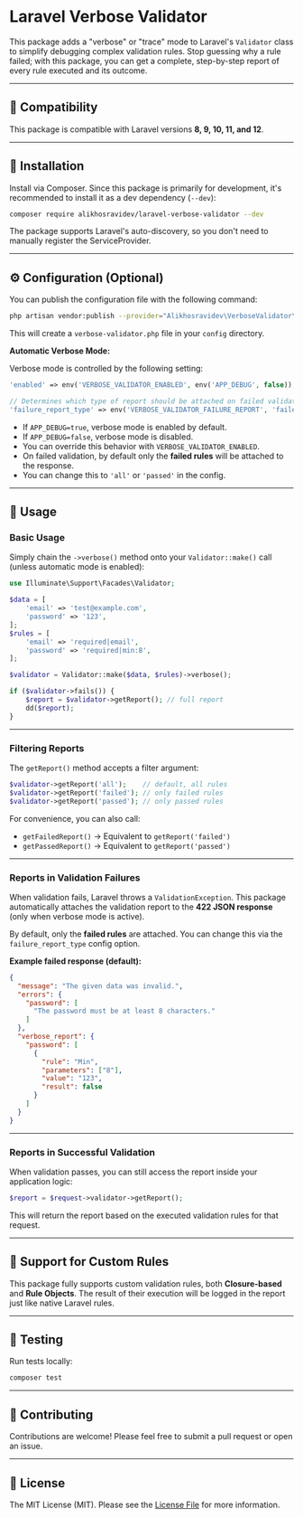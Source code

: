 # Laravel Verbose Validator

[](https://packagist.org/packages/alikhosravidev/laravel-verbose-validator)
[](https://github.com/alikhosravidev/laravel-verbose-validator/actions)
[](https://github.com/alikhosravidev/laravel-verbose-validator/blob/main/LICENSE.md)

This package adds a "verbose" or "trace" mode to Laravel's `Validator` class to simplify debugging complex validation rules. Stop guessing why a rule failed; with this package, you can get a complete, step-by-step report of every rule executed and its outcome.

---

## 🎯 Compatibility

This package is compatible with Laravel versions **8, 9, 10, 11, and 12**.

---

## 🚀 Installation

Install via Composer. Since this package is primarily for development, it's recommended to install it as a dev dependency (`--dev`):

```bash
composer require alikhosravidev/laravel-verbose-validator --dev
```

The package supports Laravel's auto-discovery, so you don't need to manually register the ServiceProvider.

---

## ⚙️ Configuration (Optional)

You can publish the configuration file with the following command:

```bash
php artisan vendor:publish --provider="Alikhosravidev\VerboseValidator\VerboseValidatorServiceProvider"
```

This will create a `verbose-validator.php` file in your `config` directory.

**Automatic Verbose Mode:**

Verbose mode is controlled by the following setting:

```php
'enabled' => env('VERBOSE_VALIDATOR_ENABLED', env('APP_DEBUG', false)),

// Determines which type of report should be attached on failed validation ('failed', 'passed', or 'all')
'failure_report_type' => env('VERBOSE_VALIDATOR_FAILURE_REPORT', 'failed'),
```

* If `APP_DEBUG=true`, verbose mode is enabled by default.
* If `APP_DEBUG=false`, verbose mode is disabled.
* You can override this behavior with `VERBOSE_VALIDATOR_ENABLED`.
* On failed validation, by default only the **failed rules** will be attached to the response.
* You can change this to `'all'` or `'passed'` in the config.

---

## 📖 Usage

### Basic Usage

Simply chain the `->verbose()` method onto your `Validator::make()` call (unless automatic mode is enabled):

```php
use Illuminate\Support\Facades\Validator;

$data = [
    'email' => 'test@example.com',
    'password' => '123',
];
$rules = [
    'email' => 'required|email',
    'password' => 'required|min:8',
];

$validator = Validator::make($data, $rules)->verbose();

if ($validator->fails()) {
    $report = $validator->getReport(); // full report
    dd($report);
}
```

---

### Filtering Reports

The `getReport()` method accepts a filter argument:

```php
$validator->getReport('all');    // default, all rules
$validator->getReport('failed'); // only failed rules
$validator->getReport('passed'); // only passed rules
```

For convenience, you can also call:

* `getFailedReport()` → Equivalent to `getReport('failed')`
* `getPassedReport()` → Equivalent to `getReport('passed')`

---

### Reports in Validation Failures

When validation fails, Laravel throws a `ValidationException`.
This package automatically attaches the validation report to the **422 JSON response** (only when verbose mode is active).

By default, only the **failed rules** are attached. You can change this via the `failure_report_type` config option.

**Example failed response (default):**

```json
{
  "message": "The given data was invalid.",
  "errors": {
    "password": [
      "The password must be at least 8 characters."
    ]
  },
  "verbose_report": {
    "password": [
      {
        "rule": "Min",
        "parameters": ["8"],
        "value": "123",
        "result": false
      }
    ]
  }
}
```

---

### Reports in Successful Validation

When validation passes, you can still access the report inside your application logic:

```php
$report = $request->validator->getReport();
```

This will return the report based on the executed validation rules for that request.

---

## 🧩 Support for Custom Rules

This package fully supports custom validation rules, both **Closure-based** and **Rule Objects**.
The result of their execution will be logged in the report just like native Laravel rules.

---

## 🧪 Testing

Run tests locally:

```bash
composer test
```

---

## 🙌 Contributing

Contributions are welcome! Please feel free to submit a pull request or open an issue.

---

## 📄 License

The MIT License (MIT). Please see the [License File](LICENSE.md) for more information.